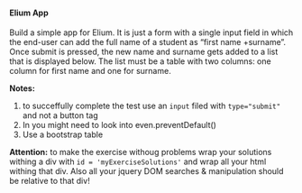 #### Elium App

Build a simple app for Elium.  It is just a form with a single input field in which the end-user can add the full name of a student as “first name +surname”.  Once submit is pressed, the new name and surname gets added to a list that is displayed below. The list must be a table with two columns: one column for first name and one for surname.

**Notes:**
1. to succeffully complete the test use an ```input``` filed with ```type="submit"``` and not a button tag
2. In you might need to look into even.preventDefault()
3. Use a bootstrap table

**Attention:** to make the exercise withoug problems wrap your solutions withing a div with ```id = 'myExerciseSolutions'``` and wrap all your html withing that div. Also all your jquery DOM searches & manipulation should be relative to that div!
